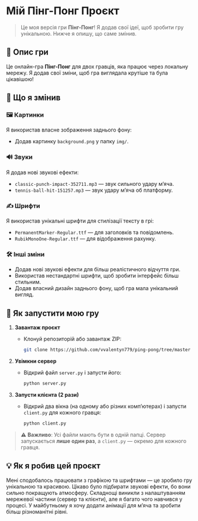 # Мій Пінг-Понг Проєкт

> Це моя версія гри **Пінг-Понг**! Я додав свої ідеї, щоб зробити гру унікальною. Нижче я опишу, що саме змінив.

## 📖 Опис гри

Це онлайн-гра **Пінг-Понг** для двох гравців, яка працює через локальну мережу. Я додав свої зміни, щоб гра виглядала крутіше та була цікавішою!

## 🔧 Що я змінив

### 🖼 Картинки

Я використав власне зображення заднього фону:

* Додав картинку `background.png` у папку `img/`.

### 🔊 Звуки

Я додав нові звукові ефекти:

* `classic-punch-impact-352711.mp3` — звук сильного удару м’яча.
* `tennis-ball-hit-151257.mp3` — звук удару м’яча об платформу.

### ✍️ Шрифти

Я використав унікальні шрифти для стилізації тексту в грі:

* `PermanentMarker-Regular.ttf` — для заголовків та повідомлень.
* `RubikMonoOne-Regular.ttf` — для відображення рахунку.

### 🛠 Інші зміни

* Додав нові звукові ефекти для більш реалістичного відчуття гри.
* Використав нестандартні шрифти, щоб зробити інтерфейс більш стильним.
* Додав власний дизайн заднього фону, щоб гра мала унікальний вигляд.

## 🚀 Як запустити мою гру

1. **Завантаж проєкт**

   * Клонуй репозиторій або завантаж ZIP:

     ```bash
     git clone https://github.com/vvalentyn779/ping-pong/tree/master
     ```

2. **Увімкни сервер**

   * Відкрий файл `server.py` і запусти його:

     ```bash
     python server.py
     ```

3. **Запусти клієнта (2 рази)**

   * Відкрий два вікна (на одному або різних комп’ютерах) і запусти `client.py` для кожного гравця:

     ```bash
     python client.py
     ```

> ⚠️ **Важливо**: Усі файли мають бути в одній папці. Сервер запускається **лише один раз**, а `client.py` — окремо для кожного гравця.

## 💡 Як я робив цей проєкт

Мені сподобалось працювати з графікою та шрифтами — це зробило гру унікальною та красивою. Цікаво було підбирати звукові ефекти, бо вони сильно покращують атмосферу. Складнощі виникли з налаштуванням мережевої частини (сервер та клієнти), але я багато чого навчився у процесі. У майбутньому я хочу додати анімації для м’яча та зробити більш різноманітні рівні.
